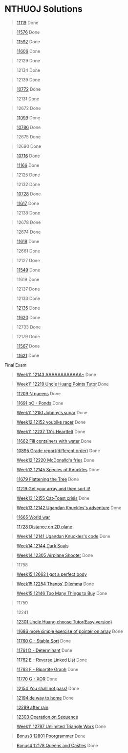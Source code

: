 # NTHUOJ Solutions
> [11119](./mid_practice/11119/11119.c)	Done

> [11576](./mid_practice/11576/11576.c)	Done

> [11592](./mid_practice/11592/11592.c)	Done

> [11606](./mid_practice/11606/11606.c) Done

> 12129	Done

> 12134	Done

> 12139	Done

> [10772](./mid_practice/10772/10772.c) Done

> 12131	Done

> 12672	Done

> [11099](./mid_practice/11099/11099.c)	Done

> [10786](./mid_practice/10786/10786.c)	Done

> 12675	Done

> 12690 Done

> [10716](./mid_practice/10716/10716.c)	Done

> [11166](./mid_practice/11166/11166.c)	Done

> 12125	Done

> 12132	Done
 
> [10728](./mid_practice/10728/10728.c)	Done
	
> [11617](./mid_practice/11617/11617.c)	Done

> 12138	Done

> 12678	Done

> 12674	Done

> [11618](./mid_practice/11618/11618.c)	Done

> 12661	Done

> 12127 Done

> [11549](./mid_practice/11549/11549.c)	Done

> 11619 Done

> 12137	Done

> 12133	Done

> [12135](./mid_practice/12135/12135.c)	Done

> [11620](./mid_practice/11620/11620.c)	Done

> 12733	Done

> 12179	Done

> [11567](./mid_practice/11567/11567.c)	Done

> [11621](./mid_practice/11621/11621.c)	Done

Final Exam

> [Week11 12143 AAAAAAAAAAAA~](./final_practice/12143/function.c) Done

> [Week11 12219 Uncle Huang Points Tutor](./final_practice/12219/12219.c) Done

> [11209 N queens](./final_practice/11209/11209.c) Done

> [11691 pC - Ponds](./final_practice/11691/11691.c) Done

> [Week11 12151 Johnny's sugar](./final_practice/12151/12151.c) Done

> [Week12 12152 youbike racer](./final_practice/12152/12152.c) Done

> [Week11 12237 TA's Heartfelt](./final_practice/12237/12237.c) Done

> [11662 Fill containers with water](./final_practice/11662/11662.c) Done

> [10895 Grade report(different order)](./final_practice/10895/function.c) Done

> [Week12 12220 McDonalld's fries](./final_practice/12220/12220.c) Done

> [Week12 12145 Species of Knuckles](./final_practice/12145/12145.c) Done

> [11679 Flattening the Tree](./final_practice/11679/11679.c) Done

> [11219 Get your array and then sort it!](./final_practice/11219/function.c)

> [Week13 12155 Cat-Toast crisis](./final_practice/12155/12155.c) Done	

> [Week13 12142 Ugandan Knuckles's adventure](./final_practice/12142/12142.c) Done	

> [11665 World war](./final_practice/11665/11665.c)

> [11728 Distance on 2D plane](./final_practice/11728/function.c)

> [Week14 12141 Ugandan Knuckles's code](./final_practice/12141/12141.c) Done

> [Week14 12144 Dark Souls](./final_practice/12144/12144.c)

> [Week14 12305 Airplane Shooter](./final_practice/12305/12305.c) Done

> 11758

> [Week15 12662 I got a perfect body](./final_practice/12662/12662.c)

> [Week15 12254 Thanos' Dilemma](./final_practice/12254/12254.c) Done

> [Week15 12146 Too Many Things to Buy](./final_practice/12146/12146.c) Done

> 11759

> 12241	

> [12301 Uncle Huang choose Tutor(Easy version)](./final_practice/12301/function.c)

> [11686 more simple exercise of pointer on array](./final_practice/11686/function.c) Done

> [11760 C - Stable Sort](./final_practice/11760/11760.c) Done

> [11761 D - Determinant](./final_practice/11761/11761.c) Done

> [11762 E - Reverse Linked List](./final_practice/11762/function.c) Done

> [11763 F - Bipartite Graph](./final_practice/11763/11763.c) Done

> [11770 G - XOR](./final_practice/11770/11770.c) Done

> [12154 You shall not pass!](./final_practice/12154/function.c) Done

> [12194 de way to home](./final_practice/12194/12194.c) Done

> [12289 after rain](./final_practice/12289/12289.c)

> [12303 Operation on Sequence](./final_practice/12303/12303.c)

> [Week11 12797 Unlimited Triangle Work](./final_practice/12797/12797.c) Done

> [Bonus3 12801 Poorgrammer](./final_practice/12801/12801.c) Done

> [Bonus4 12178 Queens and Castles](./final_practice/12178/12178.c) Done
